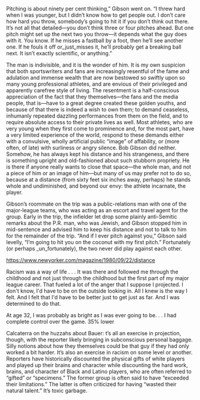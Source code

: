 Pitching is about ninety per cent thinking,” Gibson went on. “I threw hard when I was younger, but I didn’t know how to get people out. I don’t care how hard you throw, somebody’s going to hit it if you don’t think out there. It’s not all that detailed—you don’t think three or four pitches ahead. But one pitch might set up the next two you throw—it depends what the guy does with it. You know. If he misses a fastball by a foot, then he’ll see another one. If he fouls it off or_just_misses it, he’ll probably get a breaking ball next. It isn’t exactly scientific, or anything.”

The man is indivisible, and it is the wonder of him. It is my own suspicion that both sportswriters and fans are increasingly resentful of the fame and adulation and immense wealth that are now bestowed so swiftly upon so many young professional athletes, and are envious of their privileged and apparently carefree style of living. The resentment is a half-conscious appreciation of the fact that they themselves—the fans and the media people, that is—have to a great degree created these golden youths, and because of that there is indeed a wish to own them; to demand ceaseless, inhumanly repeated dazzling performances from them on the field, and to require absolute access to their private lives as well. Most athletes, who are very young when they first come to prominence and, for the most part, have a very limited experience of the world, respond to these demands either with a convulsive, wholly artificial public “image” of affability, or (more often, of late) with surliness or angry silence. Bob Gibson did neither. Somehow, he has always kept his distance and his strangeness, and there is something upright and old-fashioned about such stubborn propriety. He is there if anyone really wants to close that space—the whole man, and not a piece of him or an image of him—but many of us may prefer not to do so, because at a distance (from sixty feet six inches away, perhaps) he stands whole and undiminished, and beyond our envy: the athlete incarnate, the player.

Gibson’s roommate on the trip was a public-relations man with one of the major-league teams, who was acting as an escort and travel agent for the group. Early in the trip, the infielder let drop some plainly anti-Semitic remarks about the P.R. man, who was Jewish, and Gibson stopped him in mid-sentence and advised him to keep his distance and not to talk to him for the remainder of the trip. “And if I ever pitch against you,” Gibson said levelly, “I’m going to hit you on the coconut with my first pitch.” Fortunately (or perhaps \_un\_fortunately), the two never did play against each other.

https://www.newyorker.com/magazine/1980/09/22/distance

Racism was a way of life . . . It was there and followed me through the childhood and not just through the childhood but the first part of my major league career. That fueled a lot of the anger that I suppose I projected. I don't know, I'd have to be on the outside looking in. All I knew is the way I felt. And I felt that I'd have to be better just to get just as far. And I was determined to do that.

At age 32, I was probably as bright as I was ever going to be. . . I had complete control over the game. 35% lower 

Calcaterra on the huzzahs about Bauer:
t’s all an exercise in projection, though, with the reporter likely bringing in subconscious personal baggage. Silly notions about how they themselves could be that guy if they had only worked a bit harder. It’s also an exercise in racism on some level or another. Reporters have historically discounted the physical gifts of white players and played up their brains and character while discounting the hard work, brains, and character of Black and Latino players, who are often referred to “gifted” or “specimens.” The former group is often said to have “exceeded their limitations.” The latter is often criticized for having “wasted their natural talent.” It’s toxic garbage.